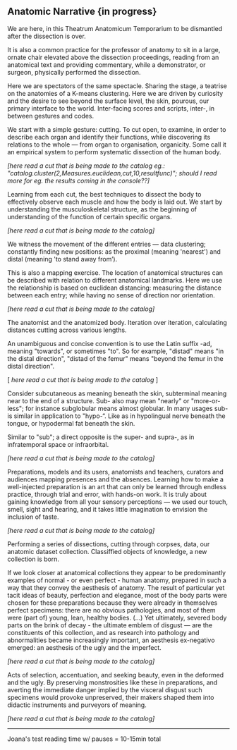 ## Anatomic Narrative {in progress}


We are here, in this Theatrum Anatomicum Temporarium to be dismantled after the dissection is over. 

It is also a common practice for the professor of anatomy to sit in a large, ornate chair elevated above the dissection proceedings, reading from an anatomical text and providing commentary, while a demonstrator, or surgeon, physically performed the dissection. 

Here we are spectators of the same spectacle. Sharing the stage, a teatrise on the anatomies of a K-means clustering. 
Here we are driven by curiosity and the desire to see beyond the surface level, the skin, pourous, our primary interface to the world. Inter-facing scores and scripts, inter-, in between gestures and codes. 

We start with a simple gesture: cutting. To cut open, to examine, in order to describe each organ and identify their functions, while discovering its relations to the whole — from organ to organisation, organicity. Some call it an empirical system to perform systematic dissection of the human body. 


_[here read a cut that is being made to the catalog eg.: "catalog.cluster(2,Measures.euclidean,cut,10,resultfunc)"; should I  read more for eg. the results coming in the console??]_



Learning from each cut, the best techniques to dissect the body to effectively observe each muscle and how the body is laid out. We start by understanding the musculoskeletal structure, as the beginning of understanding of the function of certain specific organs. 


_[here read a cut that is being made to the catalog]_

We witness the movement of the different entries — data clustering; constantly finding new positions: as the proximal (meaning 'nearest') and distal (meaning 'to stand away from’).

This is also a mapping exercise. The location of anatomical structures can be described with relation to different anatomical landmarks. Here we use the relationship is based on euclidean distancing: measuring the distance between each entry; while having no sense of direction nor orientation. 


_[here read a cut that is being made to the catalog]_


The anatomist and the anatomized body. Iteration over iteration, calculating distances cutting across various lengths.

An unambiguous and concise convention is to use the Latin suffix -ad, meaning "towards", or sometimes "to". So for example, "distad" means "in the distal direction", "distad of the femur" means "beyond the femur in the distal direction".



[ _here read a cut that is being made to the catalog_ ]


Consider subcutaneous as meaning beneath the skin, subterminal meaning near to the end of a structure. Sub- also may mean "nearly" or "more-or-less"; for instance subglobular means almost globular. In many usages sub- is similar in application to "hypo-“. Like as in hypolingual nerve beneath the tongue, or hypodermal fat beneath the skin.

Similar to "sub"; a direct opposite is the super- and supra-, as in infratemporal space or infraorbital. 


_[here read a cut that is being made to the catalog]_


Preparations, models and its users, anatomists and teachers, curators and audiences mapping presences and the absences. Learning how to make a well-injected preparation is an art that can only be learned through endless practice, through trial and error, with hands-on work. It is truly about gaining knowledge from all your sensory perceptions — we used our touch, smell, sight and hearing, and it takes little imagination to envision the inclusion of taste.


_[here read a cut that is being made to the catalog]_


Performing a series of dissections, cutting through corpses, data, our anatomic dataset collection. Classiffied objects of knowledge, a new collection is born.

If we look closer at anatomical collections they appear to be predominantly examples of normal - or even perfect - human anatomy, prepared in such a way that they convey the aesthesis of anatomy. The result of particular yet tacit ideas of beauty, perfection and elegance, most of the body parts were chosen for these preparations because they were already in themselves perfect specimens: there are no obvious pathologies, and most of them were (part of) young, lean, healthy bodies. (…) Yet ultimately, severed body parts on the brink of decay - the ultimate emblem of disgust — are the constituents of this collection, and as research into pathology and abnormalities became increasingly important, an aesthesis ex-negativo emerged: an aesthesis of the ugly and the imperfect.


_[here read a cut that is being made to the catalog]_


Acts of selection, accentuation, and seeking beauty, even in the deformed and the ugly. By preserving monstrosities like these in preparations, and averting the immediate danger implied by the visceral disgust such specimens would provoke unpreserved, their makers shaped them into didactic instruments and purveyors of meaning.


_[here read a cut that is being made to the catalog]_


- - - - - - - - - - - - - - - - - - - - - - - - - - - - - - - - - - - - 

Joana's test reading time w/ pauses = 10-15min total
